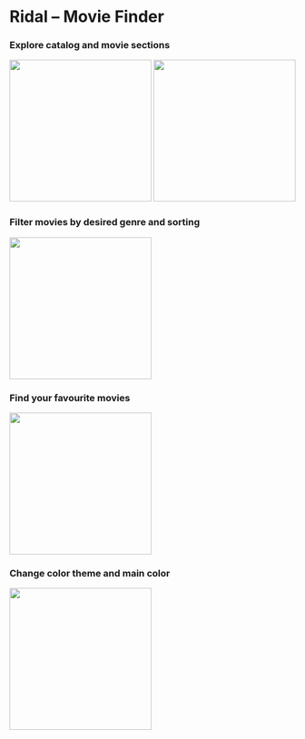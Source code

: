# Ridal – Movie Finder

### Explore catalog and movie sections
  
<image src="https://user-images.githubusercontent.com/85808397/167303080-b04bb4c5-15d3-4b89-a800-ae53e147216c.jpg" width="250" /> <image src="https://user-images.githubusercontent.com/85808397/167303103-444cccdb-ff75-4386-8815-830e376888df.jpg" width="250" />


### Filter movies by desired genre and sorting

<image src="https://user-images.githubusercontent.com/85808397/167303201-961af166-3bbd-41a8-aab2-4599ec0dc677.gif" width="250" />

### Find your favourite movies

<image src="./readme/movie.gif" width="250" />

### Change color theme and main color

<image src="https://user-images.githubusercontent.com/85808397/167303770-b3f3882d-5f09-4160-8903-1c2619057bda.gif" width="250" />
